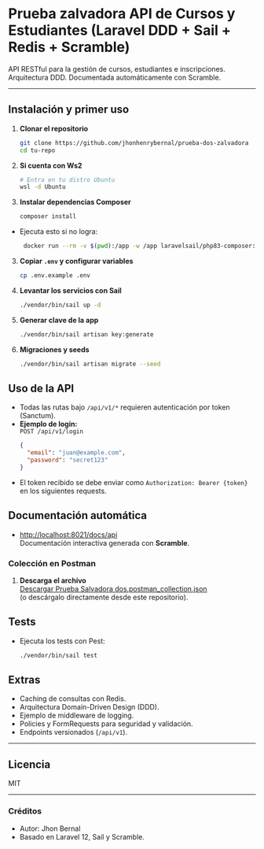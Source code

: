 # Prueba zalvadora API de Cursos y Estudiantes (Laravel DDD + Sail + Redis + Scramble)

API RESTful para la gestión de cursos, estudiantes e inscripciones.  
Arquitectura DDD. Documentada automáticamente con Scramble.

---

## Instalación y primer uso

1. **Clonar el repositorio**
    ```bash
    git clone https://github.com/jhonhenrybernal/prueba-dos-zalvadora
    cd tu-repo
    ```

2. **Si cuenta con Ws2**
    ```bash
    # Entra en tu distro Ubuntu
    wsl -d Ubuntu
    ```

2. **Instalar dependencias Composer**
    ```bash
    composer install
    ```
 - Ejecuta esto si no logra:
   ```bash
    docker run --rm -v $(pwd):/app -w /app laravelsail/php83-composer:latest composer install
    ```
3. **Copiar `.env` y configurar variables**
    ```bash
    cp .env.example .env
    ```

4. **Levantar los servicios con Sail**
    ```bash
    ./vendor/bin/sail up -d
    ```


5. **Generar clave de la app**
    ```bash
    ./vendor/bin/sail artisan key:generate
    ```

6. **Migraciones y seeds**
    ```bash
    ./vendor/bin/sail artisan migrate --seed
    ```

## Uso de la API

- Todas las rutas bajo `/api/v1/*` requieren autenticación por token (Sanctum).
- **Ejemplo de login:**  
  `POST /api/v1/login`
    ```json
    {
      "email": "juan@example.com",
      "password": "secret123"
    }
    ```
- El token recibido se debe enviar como `Authorization: Bearer {token}` en los siguientes requests.

## Documentación automática

- [http://localhost:8021/docs/api](http://localhost:8021/docs/api)  
  Documentación interactiva generada con **Scramble**.

### Colección en Postman

1. **Descarga el archivo**  
   [Descargar Prueba Salvadora dos.postman_collection.json](./Prueba%20Salvadora%20dos.postman_collection.json)  
   (o descárgalo directamente desde este repositorio).


## Tests

- Ejecuta los tests con Pest:
    ```bash
    ./vendor/bin/sail test
    ```

## Extras

- Caching de consultas con Redis.
- Arquitectura Domain-Driven Design (DDD).
- Ejemplo de middleware de logging.
- Policies y FormRequests para seguridad y validación.
- Endpoints versionados (`/api/v1`).

---

## Licencia

MIT

---

### Créditos

- Autor: Jhon Bernal
- Basado en Laravel 12, Sail y Scramble.
